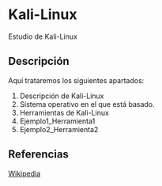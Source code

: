# Kali-Linux
Estudio de Kali-Linux
## Descripción
Aquí trataremos los siguientes apartados: 
1. Descripción de Kali-Linux
2. Sistema operativo en el que está basado.
3. Herramientas de Kali-Linux
4. Ejemplo1_Herramienta1
5. Ejemplo2_Herramienta2

## Referencias
[Wikipedia](https://es.wikipedia.org/wiki/Kali_Linux)
